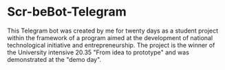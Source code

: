 # Scr-beBot-Telegram
This Telegram bot was created by me for twenty days as a student project within the framework of a program aimed at the development of national technological initiative and entrepreneurship. The project is the winner of the University intensive 20.35 "From idea to prototype" and was demonstrated at the "demo day". 

